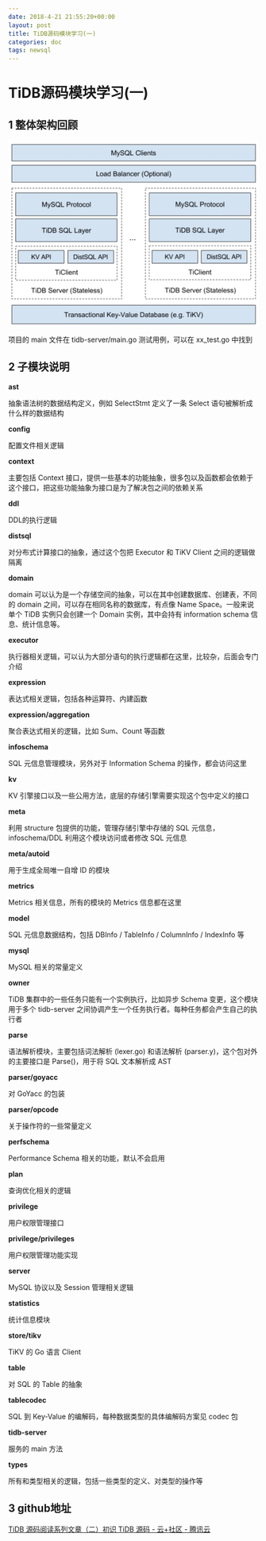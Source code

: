 ```yaml
---
date: 2018-4-21 21:55:20+00:00
layout: post
title: TiDB源码模块学习(一)
categories: doc
tags: newsql
---
```


# TiDB源码模块学习(一)
## 1 整体架构回顾

![Alt text](../image/tidb-1.jpg)

项目的 main 文件在 tidb-server/main.go
测试用例，可以在 xx_test.go 中找到

## 2 子模块说明
**ast**

抽象语法树的数据结构定义，例如 SelectStmt 定义了一条 Select 语句被解析成什么样的数据结构

**config**

配置文件相关逻辑

**context**

主要包括 Context 接口，提供一些基本的功能抽象，很多包以及函数都会依赖于这个接口，把这些功能抽象为接口是为了解决包之间的依赖关系

**ddl**

DDL的执行逻辑

**distsql**

对分布式计算接口的抽象，通过这个包把 Executor 和 TiKV Client 之间的逻辑做隔离

**domain**

domain 可以认为是一个存储空间的抽象，可以在其中创建数据库、创建表，不同的 domain 之间，可以存在相同名称的数据库，有点像 Name Space。一般来说单个 TiDB 实例只会创建一个 Domain 实例，其中会持有 information schema 信息、统计信息等。

**executor**

执行器相关逻辑，可以认为大部分语句的执行逻辑都在这里，比较杂，后面会专门介绍

**expression**

表达式相关逻辑，包括各种运算符、内建函数

**expression/aggregation**

聚合表达式相关的逻辑，比如 Sum、Count 等函数

**infoschema**

SQL 元信息管理模块，另外对于 Information Schema 的操作，都会访问这里

**kv**

KV 引擎接口以及一些公用方法，底层的存储引擎需要实现这个包中定义的接口

**meta**

利用 structure 包提供的功能，管理存储引擎中存储的 SQL 元信息，infoschema/DDL 利用这个模块访问或者修改 SQL 元信息

**meta/autoid**

用于生成全局唯一自增 ID 的模块

**metrics**

Metrics 相关信息，所有的模块的 Metrics 信息都在这里

**model**

SQL 元信息数据结构，包括 DBInfo / TableInfo / ColumnInfo / IndexInfo 等

**mysql**

MySQL 相关的常量定义

**owner**

TiDB 集群中的一些任务只能有一个实例执行，比如异步 Schema 变更，这个模块用于多个 tidb-server 之间协调产生一个任务执行者。每种任务都会产生自己的执行者

**parse**

语法解析模块，主要包括词法解析 (lexer.go) 和语法解析 (parser.y)，这个包对外的主要接口是 Parse()，用于将 SQL 文本解析成 AST

**parser/goyacc**

对 GoYacc 的包装

**parser/opcode**

关于操作符的一些常量定义

**perfschema**

Performance Schema 相关的功能，默认不会启用

**plan**

查询优化相关的逻辑

**privilege**

用户权限管理接口

**privilege/privileges**

用户权限管理功能实现

**server**

MySQL 协议以及 Session 管理相关逻辑

**statistics**

统计信息模块

**store/tikv**

TiKV 的 Go 语言 Client

**table**

对 SQL 的 Table 的抽象

**tablecodec**

SQL 到 Key-Value 的编解码，每种数据类型的具体编解码方案见 codec 包

**tidb-server**

服务的 main 方法

**types**

所有和类型相关的逻辑，包括一些类型的定义、对类型的操作等



## 3 github地址
[TiDB 源码阅读系列文章（二）初识 TiDB 源码 - 云+社区 - 腾讯云](https://cloud.tencent.com/developer/article/1049992)





